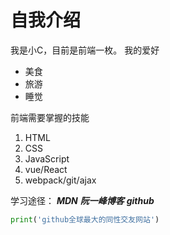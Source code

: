 # 自我介绍
我是小C，目前是前端一枚。
我的爱好

+ 美食
+ 旅游
+ 睡觉
  
前端需要掌握的技能
1. HTML
2. CSS
3. JavaScript
4. vue/React
5. webpack/git/ajax

学习途径：
***MDN*** ***阮一峰博客*** ***github***

```python
print('github全球最大的同性交友网站')
```